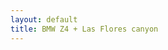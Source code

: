 ```yaml
---
layout: default
title: BMW Z4 + Las Flores canyon
---
```


<div class="video">
<object width="500" height="284"><param name="movie" value="http://www.youtube.com/v/9wOHH7pxtRE?version=3&amp;hl=en_US"></param><param name="allowFullScreen" value="true"></param><param name="allowscriptaccess" value="always"></param><embed src="http://www.youtube.com/v/9wOHH7pxtRE?version=3&amp;hl=en_US" type="application/x-shockwave-flash" width="500" height="284" allowscriptaccess="always" allowfullscreen="true"></embed></object>
</div>
